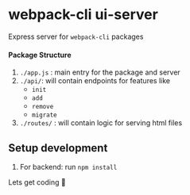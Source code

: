 # webpack-cli ui-server
Express server for `webpack-cli` packages

#### Package Structure
1. `./app.js` : main entry for the package and server
2. `./api/`: will contain endpoints for features like
	- `init`
	- `add`
	- `remove`
	- `migrate`
3. `./routes/` : will contain logic for serving html files

## Setup development
1. For backend: run `npm install`

Lets get coding 🙌
